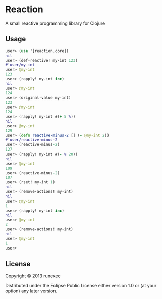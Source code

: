 # Reaction

A small reactive programming library for Clojure

## Usage


```clojure
user> (use '[reaction.core])
nil
user> (def-reactive! my-int 123)
#'user/my-int
user> @my-int
123
user> (rapply! my-int inc)
nil
user> @my-int
124
user> (original-value my-int)
123
user> @my-int
124
user> (rapply! my-int #(+ 5 %))
nil
user> @my-int
129
user> (defn reactive-minus-2 [] (- @my-int 2))
#'user/reactive-minus-2
user> (reactive-minus-2)
127
user> (rapply! my-int #(- % 20))
nil
user> @my-int
109
user> (reactive-minus-2)
107
user> (rset! my-int 1)
nil
user> (remove-actions! my-int)
nil
user> @my-int
1
user> (rapply! my-int inc)
nil
user> @my-int
2
user> (remove-actions! my-int)
nil
user> @my-int
1
user> 
```

## License

Copyright © 2013 runexec

Distributed under the Eclipse Public License either version 1.0 or (at
your option) any later version.
